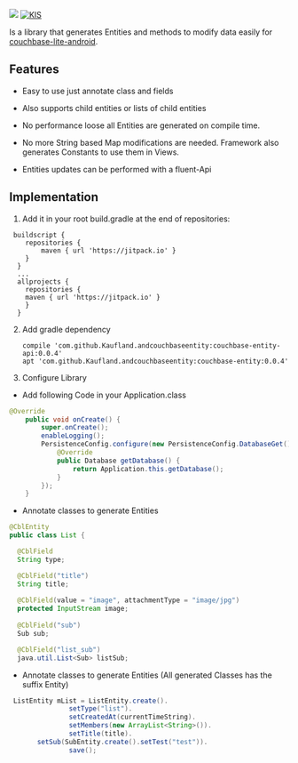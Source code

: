 [![](https://jitpack.io/v/Kaufland/andcouchbaseentity.svg)](https://jitpack.io/#Kaufland/andcouchbaseentity)
[![KIS](https://img.shields.io/badge/KIS-awesome-red.svg)](http://www.spannende-it.de)


Is a library that generates Entities and methods to modify data easily for [couchbase-lite-android](https://github.com/couchbase/couchbase-lite-android).



## Features

* Easy to use just annotate class and fields

* Also supports child entities or lists of child entities

* No performance loose all Entities are generated on compile time.

* No more String based Map modifications are needed. Framework also generates Constants to use them in Views.

* Entities updates can be performed with a fluent-Api

## Implementation


1. Add it in your root build.gradle at the end of repositories:

```
 buildscript {
    repositories {
        maven { url 'https://jitpack.io' }
    }
  }
  ...
  allprojects {
    repositories {
	maven { url 'https://jitpack.io' }
    }
  }
```

2. Add gradle dependency

    ```
    compile 'com.github.Kaufland.andcouchbaseentity:couchbase-entity-api:0.0.4'
    apt 'com.github.Kaufland.andcouchbaseentity:couchbase-entity:0.0.4'
    ```

3. Configure Library 

* Add following Code in your Application.class

``` java
@Override
    public void onCreate() {
        super.onCreate();
        enableLogging();
        PersistenceConfig.configure(new PersistenceConfig.DatabaseGet() {
            @Override
            public Database getDatabase() {
                return Application.this.getDatabase();
            }
        });
    }
```
  
 * Annotate classes to generate Entities
  
  ``` java
@CblEntity
public class List {

    @CblField
    String type;

    @CblField("title")
    String title;
    
    @CblField(value = "image", attachmentType = "image/jpg")
    protected InputStream image;
    
    @CblField("sub")
    Sub sub;

    @CblField("list_sub")
    java.util.List<Sub> listSub;
   ```

 * Annotate classes to generate Entities (All generated Classes has the suffix Entity)

 ``` java
  ListEntity mList = ListEntity.create().
                setType("list").
                setCreatedAt(currentTimeString).
                setMembers(new ArrayList<String>()).
                setTitle(title).
		setSub(SubEntity.create().setTest("test")).
                save();
                
 ```
